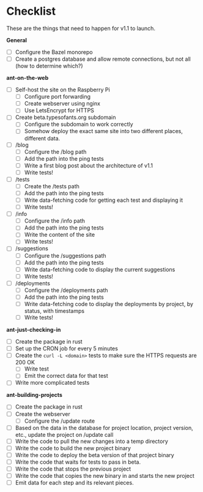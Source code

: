 # Checklist

These are the things that need to happen for v1.1 to launch.

**General**
- [ ] Configure the Bazel monorepo
- [ ] Create a postgres database and allow remote connections, but not all (how to determine which?)

**ant-on-the-web**
- [ ] Self-host the site on the Raspberry Pi
  - [ ] Configure port forwarding
  - [ ] Create webserver using nginx
  - [ ] Use LetsEncrypt for HTTPS
- [ ] Create beta.typesofants.org subdomain
  - [ ] Configure the subdomain to work correctly
  - [ ] Somehow deploy the exact same site into two different places, different data.
- [ ] /blog
  - [ ] Configure the /blog path
  - [ ] Add the path into the ping tests
  - [ ] Write a first blog post about the architecture of v1.1
  - [ ] Write tests!
- [ ] /tests
  - [ ] Create the /tests path
  - [ ] Add the path into the ping tests
  - [ ] Write data-fetching code for getting each test and displaying it
  - [ ] Write tests!
- [ ] /info
  - [ ] Configure the /info path
  - [ ] Add the path into the ping tests
  - [ ] Write the content of the site
  - [ ] Write tests!
- [ ] /suggestions
  - [ ] Configure the /suggestions path
  - [ ] Add the path into the ping tests
  - [ ] Write data-fetching code to display the current suggestions
  - [ ] Write tests!
- [ ] /deployments
  - [ ] Configure the /deployments path
  - [ ] Add the path into the ping tests
  - [ ] Write data-fetching code to display the deployments by project, by status, with timestamps
  - [ ] Write tests!

**ant-just-checking-in**
- [ ] Create the package in rust
- [ ] Set up the CRON job for every 5 minutes
- [ ] Create the `curl -L <domain>` tests to make sure the HTTPS requests are 200 OK
  - [ ] Write test
  - [ ] Emit the correct data for that test
- [ ] Write more complicated tests

**ant-building-projects**
- [ ] Create the package in rust
- [ ] Create the webserver
  - [ ] Configure the /update route
- [ ] Based on the data in the database for project location, project version, etc., update the project on /update call
- [ ] Write the code to pull the new changes into a temp directory
- [ ] Write the code to build the new project binary
- [ ] Write the code to deploy the beta version of that project binary
- [ ] Write the code that waits for tests to pass in beta.
- [ ] Write the code that stops the previous project
- [ ] Write the code that copies the new binary in and starts the new project
- [ ] Emit data for each step and its relevant pieces.
